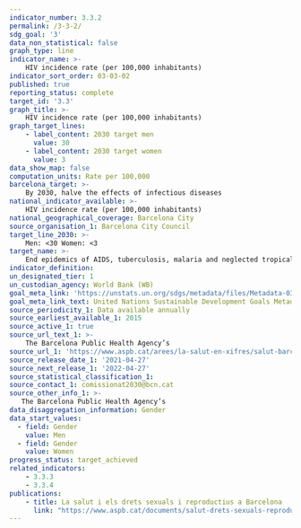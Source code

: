 ```yaml
---
indicator_number: 3.3.2
permalink: /3-3-2/
sdg_goal: '3'
data_non_statistical: false
graph_type: line
indicator_name: >-
    HIV incidence rate (per 100,000 inhabitants)
indicator_sort_order: 03-03-02
published: true
reporting_status: complete
target_id: '3.3'
graph_title: >-
    HIV incidence rate (per 100,000 inhabitants)
graph_target_lines:
    - label_content: 2030 target men
      value: 30
    - label_content: 2030 target women
      value: 3
data_show_map: false
computation_units: Rate per 100,000
barcelona_target: >-
    By 2030, halve the effects of infectious diseases
national_indicator_available: >-
    HIV incidence rate (per 100,000 inhabitants)
national_geographical_coverage: Barcelona City 
source_organisation_1: Barcelona City Council
target_line_2030: >-
    Men: <30 Women: <3 
target_name: >-
    End epidemics of AIDS, tuberculosis, malaria and neglected tropical diseases, as well as combating hepatitis, water-borne diseases and other communicable diseases
indicator_definition:
un_designated_tier: 1
un_custodian_agency: World Bank (WB)
goal_meta_link: 'https://unstats.un.org/sdgs/metadata/files/Metadata-03-03-02.pdf'
goal_meta_link_text: United Nations Sustainable Development Goals Metadata (pdf 894kB)
source_periodicity_1: Data available annually
source_earliest_available_1: 2015
source_active_1: true
source_url_text_1: >-
    The Barcelona Public Health Agency’s 
source_url_1: 'https://www.aspb.cat/arees/la-salut-en-xifres/salut-barcelona/'
source_release_date_1: '2021-04-27'
source_next_release_1: '2022-04-27'
source_statistical_classification_1: 
source_contact_1: comissionat2030@bcn.cat
source_other_info_1: >-
   The Barcelona Public Health Agency’s
data_disaggregation_information: Gender
data_start_values:
  - field: Gender
    value: Men
  - field: Gender
    value: Women
progress_status: target_achieved
related_indicators: 
    - 3.3.3
    - 3.3.4
publications:
    - title: La salut i els drets sexuals i reproductius a Barcelona
      link: "https://www.aspb.cat/documents/salut-drets-sexuals-reproductius-barcelona/"
---
```

